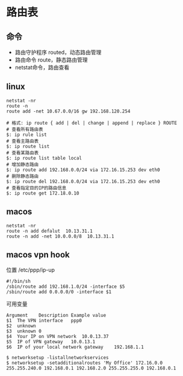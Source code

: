 # 路由表

## 命令
- 路由守护程序 routed，动态路由管理
- 路由命令 route，静态路由管理
- netstat命令，路由查看

## linux
```
netstat -nr
route -n
route add -net 10.67.0.0/16 gw 192.168.120.254
```
```
# 格式: ip route { add | del | change | append | replace } ROUTE
# 查看所有路由表
$: ip rule list
# 查看主路由表
$: ip route list
# 查看某路由表
$: ip route list table local
# 增加静态路由
$: ip route add 192.168.0.0/24 via 172.16.15.253 dev eth0
# 删除静态路由
$: ip route del 192.168.0.0/24 via 172.16.15.253 dev eth0
# 查看指定目的IP的路由信息
$: ip route get 172.18.0.10
```

## macos
```
netstat -nr
route -n add defalut  10.13.31.1
route -n add -net 10.0.0.0/8  10.13.31.1
```

## macos vpn hook
位置 /etc/ppp/ip-up
```
#!/bin/sh
/sbin/route add 192.168.1.0/24 -interface $5
/sbin/route add 0.0.0.0/0 -interface $1
```
可用变量
```
Argument	Description	Example value
$1	The VPN interface	ppp0
$2	unknown	
$3	unknown	0
$4	Your IP on VPN network	10.0.13.37
$5	IP of VPN gateway	10.0.13.1
$6	IP of your local network gateway	192.168.1.1
```
```
$ networksetup -listallnetworkservices
$ networksetup -setadditionalroutes 'My Office' 172.16.0.0 255.255.240.0 192.168.0.1 192.168.2.0 255.255.255.0 192.168.0.1
```